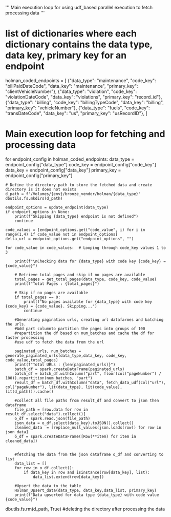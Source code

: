 '''
Main execution loop for using udf_based parallel execution to fetch processing data
'''

# list of dictionaries where each dictionary contains the data type, data key, primary key for an endpoint
holman_coded_endpoints = [
    {"data_type": "maintenance", "code_key": "billPaidDateCode", "data_key": "maintenance", "primary_key": "clientVehicleNumber"},
    {"data_type": "violation", "code_key": "violationDateCode", "data_key": "violations", "primary_key": "record_id"},
    {"data_type": "billing", "code_key": "billingTypeCode", "data_key": "billing", "primary_key": "vehicleNumber"},
     {"data_type": "fuels", "code_key": "transDateCode", "data_key": "us", "primary_key": "usRecordID"},
]



# Main execution loop for fetching and processing data
for endpoint_config in holman_coded_endpoints:
    data_type = endpoint_config["data_type"]
    code_key = endpoint_config["code_key"]
    data_key = endpoint_config["data_key"]
    primary_key = endpoint_config["primary_key"]

    # Define the directory path to store the fetched data and create directory is it does not exists
    d_path = f'/Volumes/{env}/bronze_vendor/holman/{data_type}'
    dbutils.fs.mkdirs(d_path)

    endpoint_options = update_endpoint(data_type)
    if endpoint_options in None:
        print(f"Skipping {data_type} endpoint is not defined")
        continue

    code_values = [endpoint_options.get("code_value", i) for i in range(1,4) if code_value not in endpoint_options]
    delta_url = endpoint_options.get("endpoint_options", "")

    for code_value in code_values:  # Looping through code_key values 1 to 3

        print(f"\nChecking data for {data_type} with code key {code_key} = {code_value}")

        # Retrieve total pages and skip if no pages are available
        total_pages = get_total_pages(data_type, code_key, code_value)
        print(f"Total Pages : {total_pages}")
        
        # Skip if no pages are available
        if total_pages == 0:
            print(f"No pages available for {data_type} with code key {code_key} = {code_value}. Skipping...")
            continue
        
        #Generating pagination urls, creating url datafarmes and batching the urls. 
        #Add part columnto partition the pages into groups of 100
        #repartition the df based on num_batches and cache the df for faster processing
        #use udf to fetch the data from the url

        paginated_urls, num_batches = generate_paginated_urls(data_type,data_key, code_key, code_value,total_pages)
        print(f"Total URLs : {len(paginated_urls)}")
        batch_df = spark.createDataFrame(paginated_urls)
        batch_df = batch_df.withColumn("part", floor(col("pageNumber") / 100)).repartition(num_batches, "part")
        result_df = batch_df.withColumn("data", fetch_data_udf(col("url"), col("pageNumber"), lit(data_type), lit(code_value), lit(d_path))).cache()

        #collect all file paths from result_df and convert to json then dataframe
        file_path = [row.data for row in result_df.select("data").collect()]
        o_df = spark.read.json(file_path)
        json_data = o_df.select(data_key).toJSON().collect()
        cleaned_data  = [replace_null_values(json.loads(row)) for row in json_data]
        o_df = spark.createDataFrame([Row(**item) for item in cleaned_data])


        #fetching the data from the json dataframe o_df and converting to list
        data_list = []
        for row in o_df.collect():
            if data_key in row and isinstance(row[data_key], list):
                data_list.extend(row[data_key])

        #Upsert the data to the table
        Holman_Upsert_data(data_type, data_key,data_list, primary_key)
        print(f"Data upserted for data type {data_type} with code value {code_value}")

dbutils.fs.rm(d_path, True) #deleting the directory after processing the data
